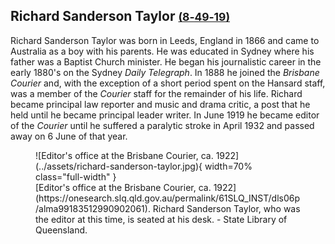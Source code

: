 ## Richard Sanderson Taylor <small>[(8‑49‑19)](https://brisbane.discovereverafter.com/profile/31735609 "Go to Memorial Information" )</small>

Richard Sanderson Taylor was born in Leeds, England in 1866 and came to Australia as a boy with his parents. He was educated in Sydney where his father was a Baptist Church minister. He began his journalistic career in the early 1880's on the Sydney *Daily Telegraph*. In 1888 he joined the *Brisbane Courier* and, with the exception of a short period spent on the Hansard staff, was a member of the *Courier* staff for the remainder of his life. Richard became principal law reporter and music and drama critic, a post that he held until he became principal leader writer. In June 1919 he became editor of the *Courier* until he suffered a paralytic stroke in April 1932 and passed away on 6 June of that year.

<figure markdown>
  ![Editor's office at the Brisbane Courier, ca. 1922](../assets/richard-sanderson-taylor.jpg){ width=70% class="full-width" }
  <figcaption markdown>[Editor's office at the Brisbane Courier, ca. 1922](https://onesearch.slq.qld.gov.au/permalink/61SLQ_INST/dls06p/alma99183512990902061). Richard Sanderson Taylor, who was the editor at this time, is seated at his desk. - State Library of Queensland.</figcaption>
</figure>